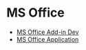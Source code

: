 # MS Office

- [MS Office Add-in Dev](./MS%20Office%20Add-in%20Dev.md)
- [MS Office Application](./MS%20Office%20Application.md)
